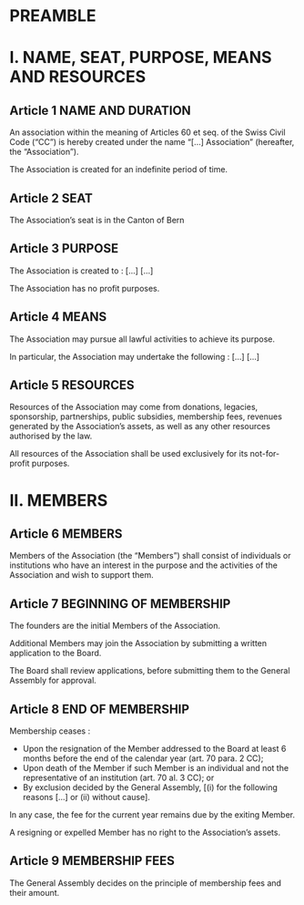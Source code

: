# PREAMBLE

# I. NAME, SEAT, PURPOSE, MEANS AND RESOURCES
## Article 1 NAME AND DURATION
An association within the meaning of Articles 60 et seq. of the Swiss Civil Code (“CC”) is hereby created under the name “[…] Association” (hereafter, the “Association”).
 
The Association is created for an indefinite period of time.

## Article 2  SEAT
The Association’s seat is in the Canton of Bern

## Article 3  PURPOSE
The Association is created to :
[…]
[…]

The Association has no profit purposes.  

## Article 4  MEANS
The Association may pursue all lawful activities to achieve its purpose.

In particular, the Association may undertake the following :
[…]
[…]

## Article 5  RESOURCES
Resources of the Association may come from donations, legacies, sponsorship, partnerships, public subsidies, membership fees, revenues generated by the Association’s assets, as well as any other resources authorised by the law. 

All resources of the Association shall be used exclusively for its not-for-profit purposes.

# II. MEMBERS
## Article 6  MEMBERS
Members of the Association (the “Members”) shall consist of individuals or institutions who have an interest in the purpose and the activities of the Association and wish to support them.

## Article 7  BEGINNING OF MEMBERSHIP
The founders are the initial Members of the Association.

Additional Members may join the Association by submitting a written application to the Board.

The Board shall review applications, before submitting them to the General Assembly for approval.

## Article 8  END OF MEMBERSHIP
Membership ceases :
- Upon the resignation of the Member addressed to the Board at least 6 months before the end of the calendar year (art. 70 para. 2 CC);
- Upon death of the Member if such Member is an individual and not the representative of an institution (art. 70 al. 3 CC); or
- By exclusion decided by the General Assembly, [(i) for the following reasons […] or (ii) without cause].

In any case, the fee for the current year remains due by the exiting Member.
 
A resigning or expelled Member has no right to the Association’s assets.

## Article 9 MEMBERSHIP FEES
The General Assembly decides on the principle of membership fees and their amount.



